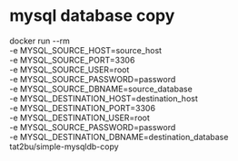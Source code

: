 # mysql database copy

  docker run --rm \
  -e MYSQL_SOURCE_HOST=source_host \
  -e MYSQL_SOURCE_PORT=3306 \
  -e MYSQL_SOURCE_USER=root \
  -e MYSQL_SOURCE_PASSWORD=password \
  -e MYSQL_SOURCE_DBNAME=source_database \
  -e MYSQL_DESTINATION_HOST=destination_host \
  -e MYSQL_DESTINATION_PORT=3306 \
  -e MYSQL_DESTINATION_USER=root \
  -e MYSQL_SOURCE_PASSWORD=password \
  -e MYSQL_DESTINATION_DBNAME=destination_database \
  tat2bu/simple-mysqldb-copy
